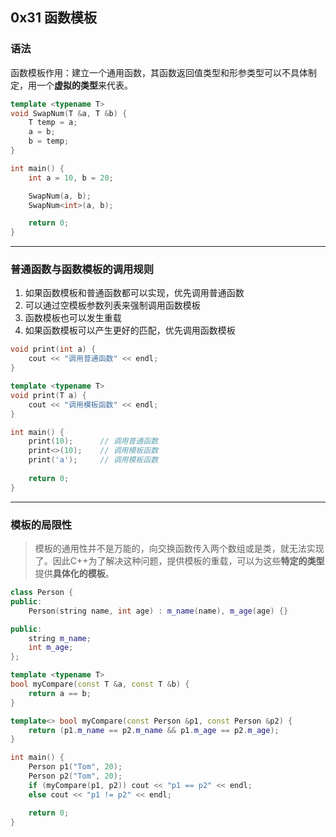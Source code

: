 ## 0x31 函数模板

### 语法

函数模板作用：建立一个通用函数，其函数返回值类型和形参类型可以不具体制定，用一个**虚拟的类型**来代表。

``` C++
template <typename T>
void SwapNum(T &a, T &b) {
    T temp = a;
    a = b;
    b = temp;
}

int main() {
    int a = 10, b = 20;

    SwapNum(a, b);
    SwapNum<int>(a, b);

    return 0;
}
```


----------


### 普通函数与函数模板的调用规则

1. 如果函数模板和普通函数都可以实现，优先调用普通函数
2. 可以通过空模板参数列表来强制调用函数模板
3. 函数模板也可以发生重载
4. 如果函数模板可以产生更好的匹配，优先调用函数模板

``` C++
void print(int a) {
    cout << "调用普通函数" << endl;
}

template <typename T>
void print(T a) {
    cout << "调用模板函数" << endl;
}

int main() {
    print(10);      // 调用普通函数
    print<>(10);    // 调用模板函数
    print('a');     // 调用模板函数
    
    return 0;
}
```


----------


### 模板的局限性

> 模板的通用性并不是万能的，向交换函数传入两个数组或是类，就无法实现了。因此C++为了解决这种问题，提供模板的重载，可以为这些**特定的类型**提供**具体化的模板**。

```C++
class Person {
public:
    Person(string name, int age) : m_name(name), m_age(age) {}

public:
    string m_name;
    int m_age;
};

template <typename T>
bool myCompare(const T &a, const T &b) {
    return a == b;
}

template<> bool myCompare(const Person &p1, const Person &p2) {
    return (p1.m_name == p2.m_name && p1.m_age == p2.m_age);
}

int main() {
    Person p1("Tom", 20);
    Person p2("Tom", 20);
    if (myCompare(p1, p2)) cout << "p1 == p2" << endl;
    else cout << "p1 != p2" << endl;

    return 0;
}
```